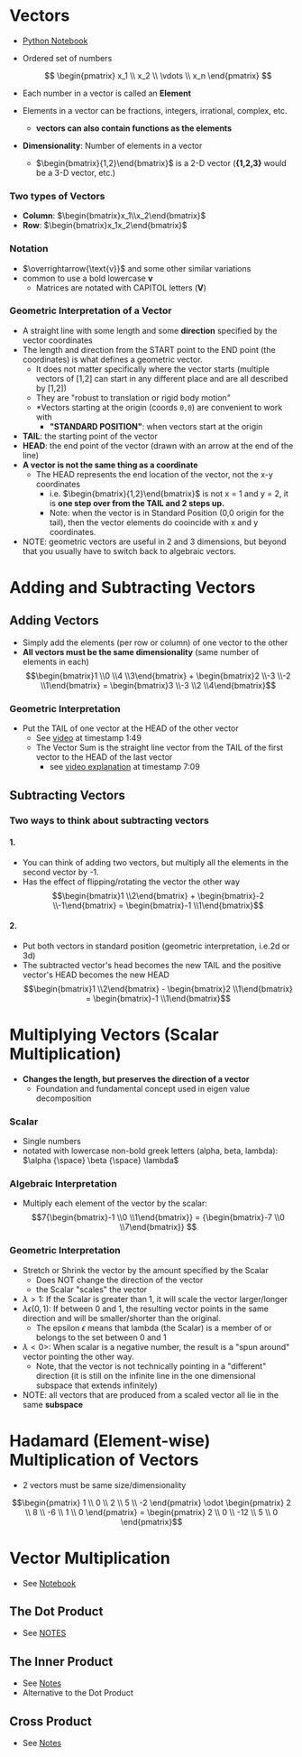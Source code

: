 # Vectors

- [Python Notebook](./vectors.ipynb)

- Ordered set of numbers

  $$
  \begin{pmatrix}
  x_1 \\
  x_2 \\
  \vdots \\
  x_n
  \end{pmatrix}
  $$

- Each number in a vector is called an **Element**
- Elements in a vector can be fractions, integers, irrational, complex, etc.
  - **vectors can also contain functions as the elements**
- **Dimensionality**: Number of elements in a vector
  - $\begin{bmatrix}{1,2}\end{bmatrix}$ is a 2-D vector (**{1,2,3}** would be a 3-D vector, etc.)

### Two types of Vectors

- **Column**: $\begin{bmatrix}x_1\\x_2\end{bmatrix}$
- **Row**: $\begin{bmatrix}x_1x_2\end{bmatrix}$

### Notation

- $\overrightarrow{\text{v}}$ and some other similar variations
- common to use a bold lowercase **v**
  - Matrices are notated with CAPITOL letters (**V**)

### Geometric Interpretation of a Vector

- A straight line with some length and some **direction** specified by the vector coordinates
- The length and direction from the START point to the END point (the coordinates) is what defines a geometric vector.
  - It does not matter specifically where the vector starts (multiple vectors of [1,2] can start in any different place and are all described by [1,2])
  - They are "robust to translation or rigid body motion"
  - \*Vectors starting at the origin (coords `0,0`) are convenient to work with
    - **"STANDARD POSITION"**: when vectors start at the origin
- **TAIL**: the starting point of the vector
- **HEAD**: the end point of the vector (drawn with an arrow at the end of the line)
- **A vector is not the same thing as a coordinate**
  - The HEAD represents the end location of the vector, not the x-y coordinates
    - i.e. $\begin{bmatrix}{1,2}\end{bmatrix}$ is not x = 1 and y = 2, it is **one step over from the TAIL and 2 steps up.**
    - Note: when the vector is in Standard Position (0,0 origin for the tail), then the vector elements do cooincide with x and y coordinates.
- NOTE: geometric vectors are useful in 2 and 3 dimensions, but beyond that you usually have to switch back to algebraic vectors.

# Adding and Subtracting Vectors

## Adding Vectors

- Simply add the elements (per row or column) of one vector to the other
- **All vectors must be the same dimensionality** (same number of elements in each)
  $$\begin{bmatrix}1 \\0 \\4 \\3\end{bmatrix} + \begin{bmatrix}2 \\-3 \\-2 \\1\end{bmatrix} = \begin{bmatrix}3 \\-3 \\2 \\4\end{bmatrix}$$

### Geometric Interpretation

- Put the TAIL of one vector at the HEAD of the other vector
  - See [video](https://www.udemy.com/course/linear-algebra-theory-and-implementation/learn/lecture/10500380) at timestamp 1:49
  - The Vector Sum is the straight line vector from the TAIL of the first vector to the HEAD of the last vector
    - see [video explanation](https://www.udemy.com/course/linear-algebra-theory-and-implementation/learn/lecture/10500380) at timestamp 7:09

## Subtracting Vectors

### Two ways to think about subtracting vectors

#### 1.

- You can think of adding two vectors, but multiply all the elements in the second vector by -1.
- Has the effect of flipping/rotating the vector the other way
  $$\begin{bmatrix}1 \\2\end{bmatrix} + \begin{bmatrix}-2 \\-1\end{bmatrix} = \begin{bmatrix}-1 \\1\end{bmatrix}$$

#### 2.

- Put both vectors in standard position (geometric interpretation, i.e.2d or 3d)
- The subtracted vector's head becomes the new TAIL and the positive vector's HEAD becomes the new HEAD
  $$\begin{bmatrix}1 \\2\end{bmatrix} - \begin{bmatrix}2 \\1\end{bmatrix} = \begin{bmatrix}-1 \\1\end{bmatrix}$$

# Multiplying Vectors (Scalar Multiplication)

- **Changes the length, but preserves the direction of a vector**
  - Foundation and fundamental concept used in eigen value decomposition

### Scalar

- Single numbers
- notated with lowercase non-bold greek letters (alpha, beta, lambda): $\alpha {\space} \beta {\space} \lambda$

### Algebraic Interpretation

- Multiply each element of the vector by the scalar:
  $$7{\begin{bmatrix}-1 \\0 \\1\end{bmatrix}} = {\begin{bmatrix}-7 \\0 \\7\end{bmatrix}} $$

### Geometric Interpretation

- Stretch or Shrink the vector by the amount specified by the Scalar
  - Does NOT change the direction of the vector
  - the Scalar "scales" the vector
- $\lambda>1$: If the Scalar is greater than 1, it will scale the vector larger/longer
- $\lambda \epsilon(0,1)$: If between 0 and 1, the resulting vector points in the same direction and will be smaller/shorter than the original.
  - The epsilon $\epsilon$ means that lambda (the Scalar) is a member of or belongs to the set between 0 and 1
- $\lambda<0>$: When scalar is a negative number, the result is a "spun around" vector pointing the other way.
  - Note, that the vector is not technically pointing in a "different" direction (it is still on the infinite line in the one dimensional subspace that extends infinitely)
- NOTE: all vectors that are produced from a scaled vector all lie in the same **subspace**

# Hadamard (Element-wise) Multiplication of Vectors

- 2 vectors must be same size/dimensionality

$$\begin{pmatrix} 1 \\ 0 \\ 2 \\ 5 \\ -2 \end{pmatrix} \odot \begin{pmatrix} 2 \\ 8 \\ -6 \\ 1 \\ 0 \end{pmatrix} = \begin{pmatrix} 2 \\ 0 \\ -12 \\ 5 \\ 0 \end{pmatrix}$$

# Vector Multiplication

- See [Notebook](./vectormultiplication.ipynb)

## The Dot Product

- See [NOTES](./DotProduct.md)

## The Inner Product

- See [Notes](./OuterProduct.md)
- Alternative to the Dot Product

## Cross Product

- See [Notes](./CrossProduct.md)
